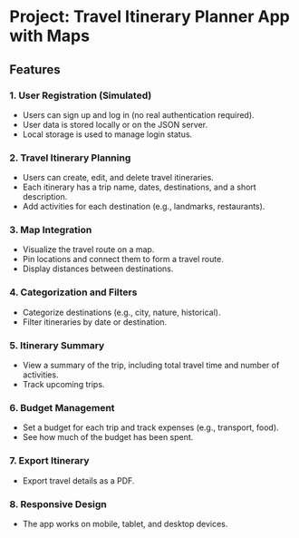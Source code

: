 # Project: Travel Itinerary Planner App with Maps

## Features

### 1. User Registration (Simulated)
- Users can sign up and log in (no real authentication required).
- User data is stored locally or on the JSON server.
- Local storage is used to manage login status.

### 2. Travel Itinerary Planning
- Users can create, edit, and delete travel itineraries.
- Each itinerary has a trip name, dates, destinations, and a short description.
- Add activities for each destination (e.g., landmarks, restaurants).

### 3. Map Integration
- Visualize the travel route on a map.
- Pin locations and connect them to form a travel route.
- Display distances between destinations.

### 4. Categorization and Filters
- Categorize destinations (e.g., city, nature, historical).
- Filter itineraries by date or destination.

### 5. Itinerary Summary
- View a summary of the trip, including total travel time and number of activities.
- Track upcoming trips.

### 6. Budget Management
- Set a budget for each trip and track expenses (e.g., transport, food).
- See how much of the budget has been spent.

### 7. Export Itinerary
- Export travel details as a PDF.

### 8. Responsive Design
- The app works on mobile, tablet, and desktop devices.
